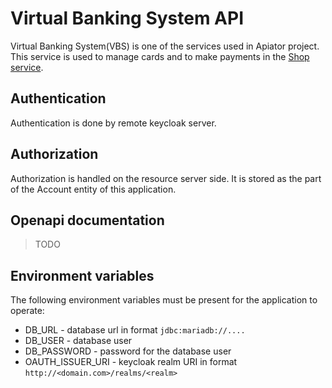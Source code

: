 # Virtual Banking System API

Virtual Banking System(VBS) is one of the services used in Apiator project. 
This service is used to manage cards and to make payments in the [Shop service](https://gitlab.com/restlesslizard/apiator-shop).

## Authentication

Authentication is done by remote keycloak server.

## Authorization

Authorization is handled on the resource server side. It is stored as the part of the Account entity of this application.

## Openapi documentation

> TODO

## Environment variables

The following environment variables must be present for the application to operate:
- DB_URL - database url in format `jdbc:mariadb://....`
- DB_USER - database user
- DB_PASSWORD - password for the database user
- OAUTH_ISSUER_URI - keycloak realm URI in format `http://<domain.com>/realms/<realm>`
